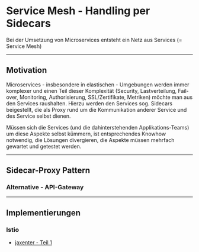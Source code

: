 # Service Mesh - Handling per Sidecars

Bei der Umsetzung von Microservices entsteht ein Netz aus Services (= Service Mesh)

---

## Motivation

Microservices - insbesondere in elastischen - Umgebungen werden immer komplexer und einen Teil dieser Komplexität (Security, Lastverteilung, Fail-over, Monitoring, Authorisierung, SSL/Zertifikate, Metriken) möchte man aus den Services raushalten. Hierzu werden den Services sog. Sidecars beigestellt, die als Proxy rund um die Kommunikation anderer Service und des Service selbst dienen.

Müssen sich die Services (und die dahinterstehenden Applikations-Teams) um diese Aspekte selbst kümmern, ist entsprechendes Knowhow notwendig, die Lösungen divergieren, die Aspekte müssen mehrfach gewartet und getestet werden.

---

## Sidecar-Proxy Pattern

### Alternative - API-Gateway

---

## Implementierungen

### Istio

* [jaxenter - Teil 1](https://jaxenter.de/istio-einfuehrung-microservices-cloud-teil-1-71261)


